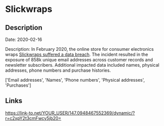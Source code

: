 # Slickwraps

## Description

Date: 2020-02-16

Description:
In February 2020, the online store for consumer electronics wraps <a href="https://www.slickwraps.com/blog/update/" target="_blank" rel="noopener">Slickwraps suffered a data breach</a>. The incident resulted in the exposure of 858k unique email addresses across customer records and newsletter subscribers. Additional impacted data included names, physical addresses, phone numbers and purchase histories.


['Email addresses', 'Names', 'Phone numbers', 'Physical addresses', 'Purchases']

## Links

https://link-to.net/YOUR_USER/147.0948467552369/dynamic/?r=c2xpY2t3cmFwcy5jb20=